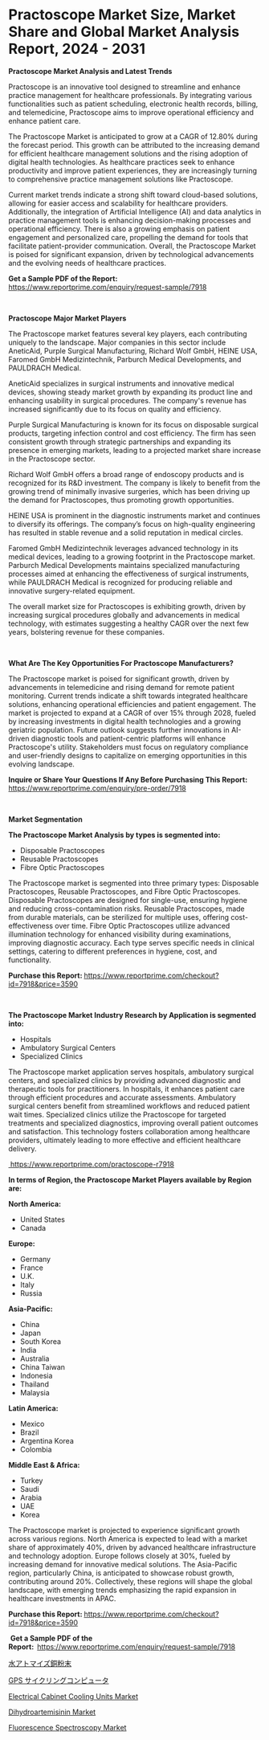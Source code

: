 <p><h1>Practoscope Market Size, Market Share and Global Market Analysis Report, 2024 - 2031</h1></p><p><strong>Practoscope Market Analysis and Latest Trends</strong></p>
<p><p>Practoscope is an innovative tool designed to streamline and enhance practice management for healthcare professionals. By integrating various functionalities such as patient scheduling, electronic health records, billing, and telemedicine, Practoscope aims to improve operational efficiency and enhance patient care.</p><p>The Practoscope Market is anticipated to grow at a CAGR of 12.80% during the forecast period. This growth can be attributed to the increasing demand for efficient healthcare management solutions and the rising adoption of digital health technologies. As healthcare practices seek to enhance productivity and improve patient experiences, they are increasingly turning to comprehensive practice management solutions like Practoscope.</p><p>Current market trends indicate a strong shift toward cloud-based solutions, allowing for easier access and scalability for healthcare providers. Additionally, the integration of Artificial Intelligence (AI) and data analytics in practice management tools is enhancing decision-making processes and operational efficiency. There is also a growing emphasis on patient engagement and personalized care, propelling the demand for tools that facilitate patient-provider communication. Overall, the Practoscope Market is poised for significant expansion, driven by technological advancements and the evolving needs of healthcare practices.</p></p>
<p><strong>Get a Sample PDF of the Report:&nbsp;</strong> <a href="https://www.reportprime.com/enquiry/request-sample/7918">https://www.reportprime.com/enquiry/request-sample/7918</a></p>
<p>&nbsp;</p>
<p><strong>Practoscope Major Market Players</strong></p>
<p><p>The Practoscope market features several key players, each contributing uniquely to the landscape. Major companies in this sector include AneticAid, Purple Surgical Manufacturing, Richard Wolf GmbH, HEINE USA, Faromed GmbH Medizintechnik, Parburch Medical Developments, and PAULDRACH Medical.</p><p>AneticAid specializes in surgical instruments and innovative medical devices, showing steady market growth by expanding its product line and enhancing usability in surgical procedures. The company's revenue has increased significantly due to its focus on quality and efficiency.</p><p>Purple Surgical Manufacturing is known for its focus on disposable surgical products, targeting infection control and cost efficiency. The firm has seen consistent growth through strategic partnerships and expanding its presence in emerging markets, leading to a projected market share increase in the Practoscope sector.</p><p>Richard Wolf GmbH offers a broad range of endoscopy products and is recognized for its R&D investment. The company is likely to benefit from the growing trend of minimally invasive surgeries, which has been driving up the demand for Practoscopes, thus promoting growth opportunities.</p><p>HEINE USA is prominent in the diagnostic instruments market and continues to diversify its offerings. The company’s focus on high-quality engineering has resulted in stable revenue and a solid reputation in medical circles.</p><p>Faromed GmbH Medizintechnik leverages advanced technology in its medical devices, leading to a growing footprint in the Practoscope market. Parburch Medical Developments maintains specialized manufacturing processes aimed at enhancing the effectiveness of surgical instruments, while PAULDRACH Medical is recognized for producing reliable and innovative surgery-related equipment.</p><p>The overall market size for Practoscopes is exhibiting growth, driven by increasing surgical procedures globally and advancements in medical technology, with estimates suggesting a healthy CAGR over the next few years, bolstering revenue for these companies.</p></p>
<p>&nbsp;</p>
<p><strong>What Are The Key Opportunities For Practoscope Manufacturers?</strong></p>
<p><p>The Practoscope market is poised for significant growth, driven by advancements in telemedicine and rising demand for remote patient monitoring. Current trends indicate a shift towards integrated healthcare solutions, enhancing operational efficiencies and patient engagement. The market is projected to expand at a CAGR of over 15% through 2028, fueled by increasing investments in digital health technologies and a growing geriatric population. Future outlook suggests further innovations in AI-driven diagnostic tools and patient-centric platforms will enhance Practoscope's utility. Stakeholders must focus on regulatory compliance and user-friendly designs to capitalize on emerging opportunities in this evolving landscape.</p></p>
<p><strong>Inquire or Share Your Questions If Any Before Purchasing This Report:</strong> <a href="https://www.reportprime.com/enquiry/pre-order/7918">https://www.reportprime.com/enquiry/pre-order/7918</a></p>
<p>&nbsp;</p>
<p><strong>Market Segmentation</strong></p>
<p><strong>The Practoscope Market Analysis by types is segmented into:</strong></p>
<p><ul><li>Disposable Practoscopes</li><li>Reusable Practoscopes</li><li>Fibre Optic Practoscopes</li></ul></p>
<p><p>The Practoscope market is segmented into three primary types: Disposable Practoscopes, Reusable Practoscopes, and Fibre Optic Practoscopes. Disposable Practoscopes are designed for single-use, ensuring hygiene and reducing cross-contamination risks. Reusable Practoscopes, made from durable materials, can be sterilized for multiple uses, offering cost-effectiveness over time. Fibre Optic Practoscopes utilize advanced illumination technology for enhanced visibility during examinations, improving diagnostic accuracy. Each type serves specific needs in clinical settings, catering to different preferences in hygiene, cost, and functionality.</p></p>
<p><strong>Purchase this Report:&nbsp;</strong><a href="https://www.reportprime.com/checkout?id=7918&price=3590">https://www.reportprime.com/checkout?id=7918&price=3590</a></p>
<p>&nbsp;</p>
<p><strong>The Practoscope Market Industry Research by Application is segmented into:</strong></p>
<p><ul><li>Hospitals</li><li>Ambulatory Surgical Centers</li><li>Specialized Clinics</li></ul></p>
<p><p>The Practoscope market application serves hospitals, ambulatory surgical centers, and specialized clinics by providing advanced diagnostic and therapeutic tools for practitioners. In hospitals, it enhances patient care through efficient procedures and accurate assessments. Ambulatory surgical centers benefit from streamlined workflows and reduced patient wait times. Specialized clinics utilize the Practoscope for targeted treatments and specialized diagnostics, improving overall patient outcomes and satisfaction. This technology fosters collaboration among healthcare providers, ultimately leading to more effective and efficient healthcare delivery.</p></p>
<p><a href="https://www.reportprime.com/practoscope-r7918">&nbsp;https://www.reportprime.com/practoscope-r7918</a></p>
<p><strong>In terms of Region, the Practoscope Market Players available by Region are:</strong></p>
<p>
    <p> <strong> North America: </strong>
        <ul>
            <li>United States</li>
            <li>Canada</li>
        </ul>
        </p> 
    <p> <strong> Europe: </strong>
        <ul>
            <li>Germany</li>
            <li>France</li>
            <li>U.K.</li>
            <li>Italy</li>
            <li>Russia</li>
        </ul>
        </p> 
    <p> <strong> Asia-Pacific: </strong>
        <ul>
            <li>China</li>
            <li>Japan</li>
            <li>South Korea</li>
            <li>India</li>
            <li>Australia</li>
            <li>China Taiwan</li>
            <li>Indonesia</li>
            <li>Thailand</li>
            <li>Malaysia</li>
        </ul>
        </p> 
    <p> <strong> Latin America: </strong>
        <ul>
            <li>Mexico</li>
            <li>Brazil</li>
            <li>Argentina Korea</li>
            <li>Colombia</li>
        </ul>
        </p> 
    <p> <strong> Middle East & Africa: </strong>
        <ul>
            <li>Turkey</li>
            <li>Saudi</li>
            <li>Arabia</li>
            <li>UAE</li>
            <li>Korea</li>
        </ul>
    </p>
    </p>
<p><p>The Practoscope market is projected to experience significant growth across various regions. North America is expected to lead with a market share of approximately 40%, driven by advanced healthcare infrastructure and technology adoption. Europe follows closely at 30%, fueled by increasing demand for innovative medical solutions. The Asia-Pacific region, particularly China, is anticipated to showcase robust growth, contributing around 20%. Collectively, these regions will shape the global landscape, with emerging trends emphasizing the rapid expansion in healthcare investments in APAC.</p></p>
<p><strong>Purchase this Report: </strong><a href="https://www.reportprime.com/checkout?id=7918&price=3590">https://www.reportprime.com/checkout?id=7918&price=3590</a></p>
<p>&nbsp;<strong>Get a Sample PDF of the Report:&nbsp;&nbsp;</strong><a href="https://www.reportprime.com/enquiry/request-sample/7918">https://www.reportprime.com/enquiry/request-sample/7918</a></p>
<p><strong></strong></p>
<p><p><a href="https://medium.com/@jolyongue8huy/water-atomized-copper-powder-market-%E3%81%AE%E3%82%B0%E3%83%AD%E3%83%BC%E3%83%90%E3%83%AB%E5%B8%82%E5%A0%B4%E6%A6%82%E8%A6%81%E3%81%AF-%E4%B8%96%E7%95%8C%E3%81%8A%E3%82%88%E3%81%B3%E4%B8%BB%E8%A6%81%E5%B8%82%E5%A0%B4%E3%81%AB%E3%81%8A%E3%81%91%E3%82%8B%E6%A5%AD%E7%95%8C%E3%81%AB%E5%BD%B1%E9%9F%BF%E3%82%92%E4%B8%8E%E3%81%88%E3%82%8B%E4%B8%BB%E8%A6%81%E3%81%AA%E3%83%88%E3%83%AC%E3%83%B3%E3%83%89%E3%81%AB%E3%81%A4%E3%81%84%E3%81%A6-%E7%8B%AC%E8%87%AA%E3%81%AE%E8%A6%96%E7%82%B9%E3%82%92%E6%8F%90%E4%BE%9B%E3%81%97%E3%81%BE%E3%81%99-e47ed8b0287a">水アトマイズ銅粉末</a></p><p><a href="https://medium.com/@monserrateklfnsch/gps-cycling-computer-market-%E3%81%AE%E3%82%B0%E3%83%AD%E3%83%BC%E3%83%90%E3%83%AB%E5%B8%82%E5%A0%B4%E6%A6%82%E8%A6%81%E3%81%AF-%E4%B8%96%E7%95%8C%E3%81%8A%E3%82%88%E3%81%B3%E4%B8%BB%E8%A6%81%E5%B8%82%E5%A0%B4%E3%81%AB%E3%81%8A%E3%81%91%E3%82%8B%E6%A5%AD%E7%95%8C%E3%81%AB%E5%BD%B1%E9%9F%BF%E3%82%92%E4%B8%8E%E3%81%88%E3%82%8B%E4%B8%BB%E8%A6%81%E3%81%AA%E3%83%88%E3%83%AC%E3%83%B3%E3%83%89%E3%81%AB%E3%81%A4%E3%81%84%E3%81%A6-%E7%8B%AC%E8%87%AA%E3%81%AE%E8%A6%96%E7%82%B9%E3%82%92%E6%8F%90%E4%BE%9B%E3%81%97%E3%81%BE%E3%81%99-114f567af2a8">GPS サイクリングコンピュータ</a></p><p><a href="https://issuu.com/reportprime-2/docs/electrical-cabinet-cooling-units-ma_756598dba918bf">Electrical Cabinet Cooling Units Market</a></p><p><a href="https://www.linkedin.com/pulse/what-factors-influence-dihydroartemisinin-market-coming-years-v0ayf?trackingId=u2GdMKmkSCat37v7okEgZg%3D%3D">Dihydroartemisinin Market</a></p><p><a href="https://github.com/prosalinda88/Market-Research-Report-List-6/blob/main/fluorescence-spectroscopy-market.md">Fluorescence Spectroscopy Market</a></p></p>